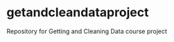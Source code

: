 getandcleandataproject
======================

Repository for Getting and Cleaning Data course project
